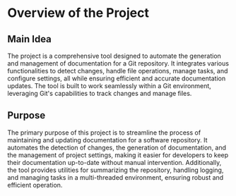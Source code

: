 # Overview of the Project

## Main Idea
The project is a comprehensive tool designed to automate the generation and management of documentation for a Git repository. It integrates various functionalities to detect changes, handle file operations, manage tasks, and configure settings, all while ensuring efficient and accurate documentation updates. The tool is built to work seamlessly within a Git environment, leveraging Git's capabilities to track changes and manage files.

## Purpose
The primary purpose of this project is to streamline the process of maintaining and updating documentation for a software repository. It automates the detection of changes, the generation of documentation, and the management of project settings, making it easier for developers to keep their documentation up-to-date without manual intervention. Additionally, the tool provides utilities for summarizing the repository, handling logging, and managing tasks in a multi-threaded environment, ensuring robust and efficient operation.